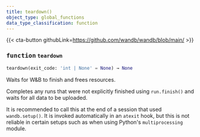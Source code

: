 ```yaml
---
title: teardown()
object_type: global_functions
data_type_classification: function
---
```


{{< cta-button githubLink=https://github.com/wandb/wandb/blob/main/ >}}




### <kbd>function</kbd> `teardown`

```python
teardown(exit_code: 'int | None' = None) → None
```

Waits for W&B to finish and frees resources. 

Completes any runs that were not explicitly finished using `run.finish()` and waits for all data to be uploaded. 

It is recommended to call this at the end of a session that used `wandb.setup()`. It is invoked automatically in an `atexit` hook, but this is not reliable in certain setups such as when using Python's `multiprocessing` module. 
